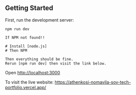 ## Getting Started

First, run the development server:

```
npm run dev
```

```
If NPM not found!!

# Install [node.js]
# Then NPM

Then everything should be fine.
Rerun [npm run dev] then visit the link below.
```

Open [http://localhost:3000](http://localhost:3000)

To visit the live website: https://athenkosi-nomavila-sov-tech-portfolio.vercel.app/
